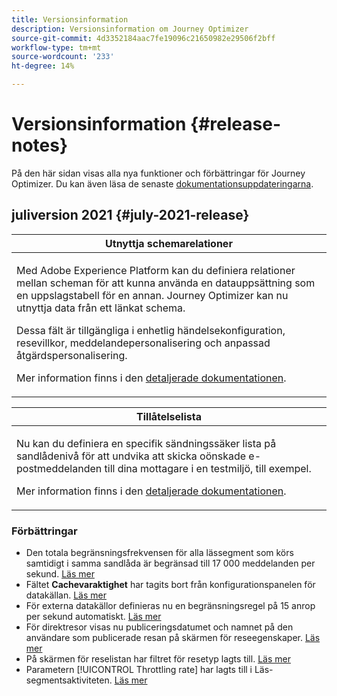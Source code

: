 ```yaml
---
title: Versionsinformation
description: Versionsinformation om Journey Optimizer
source-git-commit: 4d3352184aac7fe19096c21650982e29506f2bff
workflow-type: tm+mt
source-wordcount: '233'
ht-degree: 14%

---
```



# Versionsinformation {#release-notes}

På den här sidan visas alla nya funktioner och förbättringar för Journey Optimizer.
Du kan även läsa de senaste [dokumentationsuppdateringarna](documentation-updates.md).

## juliversion 2021 {#july-2021-release}

<table>
<thead>
<tr>
<th><strong>Utnyttja schemarelationer</strong><br/></th>
</tr>
</thead>
<tbody>
<tr>
<td>
<p>Med Adobe Experience Platform kan du definiera relationer mellan scheman för att kunna använda en datauppsättning som en uppslagstabell för en annan. Journey Optimizer kan nu utnyttja data från ett länkat schema.</p>
<p>Dessa fält är tillgängliga i enhetlig händelsekonfiguration, resevillkor, meddelandepersonalisering och anpassad åtgärdspersonalisering.</p>
<p>Mer information finns i den <a href="event/experience-event-schema.md#leverage_schema_relationships">detaljerade dokumentationen</a>.</p>
</td>
</tr>
</tbody>
</table>

<table>
<thead>
<tr>
<th><strong>Tillåtelselista</strong><br/></th>
</tr>
</thead>
<tbody>
<tr>
<td>
<p>Nu kan du definiera en specifik sändningssäker lista på sandlådenivå för att undvika att skicka oönskade e-postmeddelanden till dina mottagare i en testmiljö, till exempel.
</p>
<p>Mer information finns i den <a href="allow-list.md">detaljerade dokumentationen</a>.</p>
</td>
</tr>
</tbody>
</table>

### Förbättringar

* Den totala begränsningsfrekvensen för alla lässegment som körs samtidigt i samma sandlåda är begränsad till 17 000 meddelanden per sekund. [Läs mer](building-journeys/read-segment.md#configuring-segment-trigger-activity)
* Fältet **Cachevaraktighet** har tagits bort från konfigurationspanelen för datakällan. [Läs mer](datasource/about-data-sources.md)
* För externa datakällor definieras nu en begränsningsregel på 15 anrop per sekund automatiskt. [Läs mer](configuration/external-systems.md#capping)
* För direktresor visas nu publiceringsdatumet och namnet på den användare som publicerade resan på skärmen för reseegenskaper. [Läs mer](building-journeys/journey-gs.md#change-properties)
* På skärmen för reselistan har filtret för resetyp lagts till. [Läs mer](user-interface.md#section_lgm_hpz_pgb)
* Parametern [!UICONTROL Throttling rate] har lagts till i Läs-segmentsaktiviteten. [Läs mer](building-journeys/read-segment.md#configuring-segment-trigger-activity)
